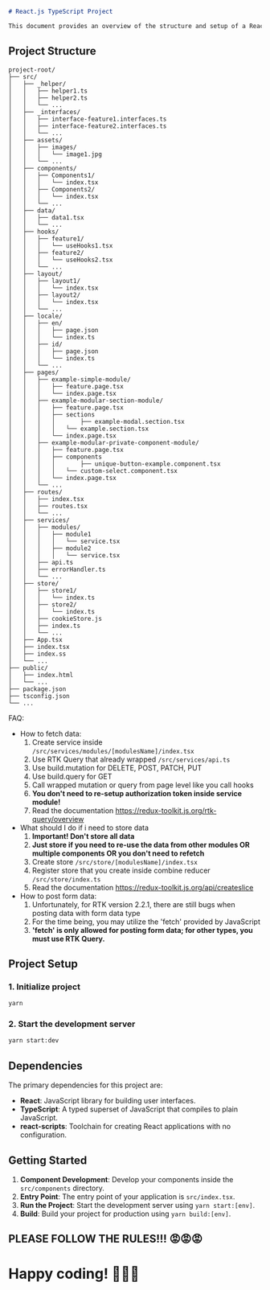 ```markdown
# React.js TypeScript Project

This document provides an overview of the structure and setup of a React.js project using TypeScript.
```
## Project Structure
```
project-root/
├── src/
│   ├── _helper/
│   │   ├── helper1.ts
│   │   ├── helper2.ts
│   │   └── ...
│   ├── _interfaces/
│   │   ├── interface-feature1.interfaces.ts
│   │   ├── interface-feature2.interfaces.ts
│   │   └── ...
│   ├── assets/
│   │   ├── images/
│   │   │   └── image1.jpg
│   │   └── ...
│   ├── components/
│   │   ├── Components1/
│   │   │   └── index.tsx
│   │   ├── Components2/
│   │   │   └── index.tsx
│   │   └── ...
│   ├── data/
│   │   ├── data1.tsx
│   │   └── ...
│   ├── hooks/
│   │   ├── feature1/
│   │   │   └── useHooks1.tsx
│   │   ├── feature2/
│   │   │   └── useHooks2.tsx
│   │   └── ...
│   ├── layout/
│   │   ├── layout1/
│   │   │   └── index.tsx
│   │   ├── layout2/
│   │   │   └── index.tsx
│   │   └── ...
│   ├── locale/
│   │   ├── en/
│   │   │   ├── page.json
│   │   │   └── index.ts
│   │   ├── id/
│   │   │   ├── page.json
│   │   │   └── index.ts
│   │   └── ...
│   ├── pages/
│   │   ├── example-simple-module/
│   │   │   ├── feature.page.tsx
│   │   │   └── index.page.tsx
│   │   ├── example-modular-section-module/
│   │   │   ├── feature.page.tsx
│   │   │   ├── sections
│   │   │   │		├── example-modal.section.tsx
│   │   │   │   └── example.section.tsx
│   │   │   └── index.page.tsx
│   │   ├── example-modular-private-component-module/
│   │   │   ├── feature.page.tsx
│   │   │   ├── components
│   │   │   │		├── unique-button-example.component.tsx
│   │   │   │   └── custom-select.component.tsx
│   │   │   └── index.page.tsx
│   │   └── ...
│   ├── routes/
│   │   ├── index.tsx
│   │   ├── routes.tsx
│   │   └── ...
│   ├── services/
│   │   ├── modules/
│   │   │   ├── module1
│   │   │   │   └── service.tsx
│   │   │   ├── module2
│   │   │   │   └── service.tsx
│   │   ├── api.ts
│   │   ├── errorHandler.ts
│   │   └── ...
│   ├── store/
│   │   ├── store1/
│   │   │   └── index.ts
│   │   ├── store2/
│   │   │   └── index.ts
│   │   ├── cookieStore.js
│   │   ├── index.ts
│   │   └── ...
│   ├── App.tsx
│   ├── index.tsx
│   ├── index.ss
│   └── ...
├── public/
│   ├── index.html
│   └── ...
├── package.json
├── tsconfig.json
└── ...
```
FAQ:
- How to fetch data:
	1. Create service inside `/src/services/modules/[modulesName]/index.tsx`
	2. Use RTK Query that already wrapped `/src/services/api.ts`
	3. Use build.mutation for DELETE, POST, PATCH, PUT
	4. Use build.query for GET
	5. Call wrapped mutation or query from page level like you call hooks
	6. **You don't need to re-setup authorization token inside service module!**
	7. Read the documentation https://redux-toolkit.js.org/rtk-query/overview
- What should I do if i need to store data
	1. **Important! Don't store all data**
	2. **Just store if you need to re-use the data from other modules OR multiple components OR you don't need to refetch**
	3. Create store `/src/store/[modulesName]/index.tsx`
	4. Register store that you create inside combine reducer `/src/store/index.ts`
	5. Read the documentation https://redux-toolkit.js.org/api/createslice
- How to post form data:
	1. Unfortunately, for RTK version 2.2.1, there are still bugs when posting data with form data type
	2. For the time being, you may utilize the 'fetch' provided by JavaScript
	3. **'fetch' is only allowed for posting form data; for other types, you must use RTK Query.**

## Project Setup

### 1. Initialize project

```bash
yarn
```

### 2. Start the development server

```bash
yarn start:dev
```

## Dependencies

The primary dependencies for this project are:

- **React**: JavaScript library for building user interfaces.
- **TypeScript**: A typed superset of JavaScript that compiles to plain JavaScript.
- **react-scripts**: Toolchain for creating React applications with no configuration.

## Getting Started

1. **Component Development**: Develop your components inside the `src/components` directory.
2. **Entry Point**: The entry point of your application is `src/index.tsx`.
3. **Run the Project**: Start the development server using `yarn start:[env]`.
4. **Build**: Build your project for production using `yarn build:[env]`.

## PLEASE FOLLOW THE RULES!!! 😡😡😡
# Happy coding! 🎉🎉🎉